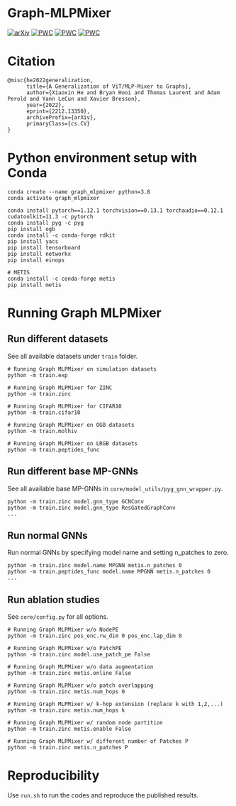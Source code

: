 # Graph-MLPMixer

[![arXiv](https://img.shields.io/badge/arXiv-2205.12454-b31b1b.svg)](https://arxiv.org/abs/2212.13350) [![PWC](https://img.shields.io/endpoint.svg?url=https://paperswithcode.com/badge/a-generalization-of-vit-mlp-mixer-to-graphs/graph-classification-on-peptides-func)](https://paperswithcode.com/sota/graph-classification-on-peptides-func?p=a-generalization-of-vit-mlp-mixer-to-graphs) [![PWC](https://img.shields.io/endpoint.svg?url=https://paperswithcode.com/badge/a-generalization-of-vit-mlp-mixer-to-graphs/graph-regression-on-peptides-struct)](https://paperswithcode.com/sota/graph-regression-on-peptides-struct?p=a-generalization-of-vit-mlp-mixer-to-graphs) [![PWC](https://img.shields.io/endpoint.svg?url=https://paperswithcode.com/badge/a-generalization-of-vit-mlp-mixer-to-graphs/graph-regression-on-zinc)](https://paperswithcode.com/sota/graph-regression-on-zinc?p=a-generalization-of-vit-mlp-mixer-to-graphs)

# Citation

```
@misc{he2022generalization,
      title={A Generalization of ViT/MLP-Mixer to Graphs}, 
      author={Xiaoxin He and Bryan Hooi and Thomas Laurent and Adam Perold and Yann LeCun and Xavier Bresson},
      year={2022},
      eprint={2212.13350},
      archivePrefix={arXiv},
      primaryClass={cs.CV}
}
```

# Python environment setup with Conda

```
conda create --name graph_mlpmixer python=3.8
conda activate graph_mlpmixer

conda install pytorch==1.12.1 torchvision==0.13.1 torchaudio==0.12.1 cudatoolkit=11.3 -c pytorch
conda install pyg -c pyg
pip install ogb
conda install -c conda-forge rdkit
pip install yacs
pip install tensorboard
pip install networkx
pip install einops

# METIS
conda install -c conda-forge metis
pip install metis
```

# Running Graph MLPMixer

## Run different datasets

See all available datasets under `train` folder.

```
# Running Graph MLPMixer on simulation datasets
python -m train.exp

# Running Graph MLPMixer for ZINC
python -m train.zinc

# Running Graph MLPMixer for CIFAR10
python -m train.cifar10

# Running Graph MLPMixer on OGB datasets
python -m train.molhiv

# Running Graph MLPMixer on LRGB datasets
python -m train.peptides_func
```

## Run different base MP-GNNs

See all available base MP-GNNs in `core/model_utils/pyg_gnn_wrapper.py`.

```
python -m train.zinc model.gnn_type GCNConv
python -m train.zinc model.gnn_type ResGatedGraphConv
...
```

## Run normal GNNs

Run normal GNNs by specifying model name and setting n_patches to zero.

```
python -m train.zinc model.name MPGNN metis.n_patches 0
python -m train.peptides_func model.name MPGNN metis.n_patches 0
...
```

## Run ablation studies

See `core/config.py` for all options.

```
# Running Graph MLPMixer w/o NodePE
python -m train.zinc pos_enc.rw_dim 0 pos_enc.lap_dim 0

# Running Graph MLPMixer w/o PatchPE
python -m train.zinc model.use_patch_pe False

# Running Graph MLPMixer w/o data augmentation
python -m train.zinc metis.online False

# Running Graph MLPMixer w/o patch overlapping
python -m train.zinc metis.num_hops 0

# Running Graph MLPMixer w/ k-hop extension (replace k with 1,2,...)
python -m train.zinc metis.num_hops k

# Running Graph MLPMixer w/ random node partition
python -m train.zinc metis.enable False

# Running Graph MLPMixer w/ different number of Patches P
python -m train.zinc metis.n_patches P
```

# Reproducibility

Use `run.sh` to run the codes and reproduce the published results.
